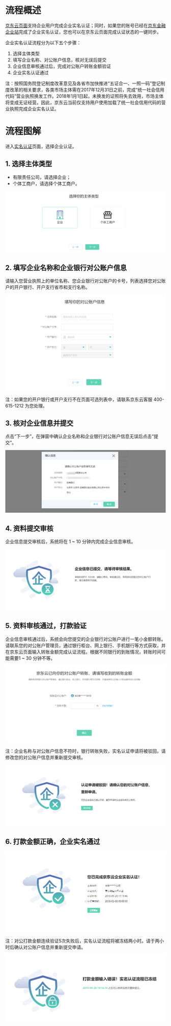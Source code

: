 # 流程概述
[京东云页面](https://realname.jdcloud.com/account/verify)支持企业用户完成企业实名认证；同时，如果您的账号已经在[京东金融企业站](https://biz.jd.com)完成了企业实名认证，您也可以在京东云页面完成认证状态的一键同步。

企业实名认证流程分为以下五个步骤：

 1. 选择主体类型
 2. 填写企业名称、对公账户信息，核对无误后提交
 3. 企业信息审核通过后，完成对公账户转账金额验证
 4. 企业实名认证通过

注：按照国务院登记制度改革意见及各省市加快推进“五证合一、一照一码”登记制度改革的相关要求，各类市场主体需在2017年12月31日之前，完成“统一社会信用代码”营业执照换发工作。2018年1月1日起，未换发的证照将失去效用，市场主体将变成无证经营。因此，京东云当前仅支持用户使用加载了统一社会信用代码的营业执照完成企业实名认证。


# 流程图解
进入[实名认证](https://realname.jdcloud.com/account/verify)页面，选择企业认证。

 ## 1. 选择主体类型

 - 有限责任公司，请选择企业；
 - 个体工商户，请选择个体工商户。

![](../../../image/User/quickrealname/%E4%B8%BB%E4%BD%93%E9%80%89%E6%8B%A9.png)

## 2. 填写企业名称和企业银行对公账户信息

请输入您营业执照上的单位名称、您企业银行对公账户的卡号，列表选择您对公账户的开户银行、开户支行省市和支行名称。

![](../../../image/User/quickrealname/%E5%A1%AB%E5%86%99%E4%BF%A1%E6%81%AF.png)

注：如果您的开户银行或开户支行不在页面可选列表中，请联系京东云客服 400-615-1212 为您处理。

## 3. 核对企业信息并提交

点击“下一步”，在弹窗中确认企业名称和企业银行对公账户信息无误后点击“提交”。

![](../../../image/User/quickrealname/%E7%A1%AE%E8%AE%A4%E5%BC%B9%E7%AA%972.png)

## 4. 资料提交审核

企业信息提交审核后，系统将在 1 ~ 10 分钟内完成企业信息审核。

![](../../../image/User/quickrealname/%E5%AE%A1%E6%A0%B8%E4%B8%AD.png)

## 5. 资料审核通过，打款验证

企业信息审核通过后，系统会向您提交的企业银行对公账户进行一笔小金额转账。请联系您的对公账户管理员，通过银行柜台、网上银行、手机银行等方式获取，并在京东云页面输入转账金额完成认证流程。根据不同银行的到账情况，转账时间可能需要1 ~ 30 分钟不等。

![](../../../image/User/quickrealname/%E5%BE%85%E5%9B%9E%E5%A1%AB.png)

注：企业名称与对公账户信息不符时，银行转账失败，实名认证申请将被驳回，请修改您的对公账户信息并重新提交审核。

![](../../../image/User/quickrealname/%E9%A9%B3%E5%9B%9E.png)

## 6. 打款金额正确，企业实名通过

![](../../../image/User/quickrealname/%E8%AE%A4%E8%AF%81%E6%88%90%E5%8A%9F.png)

注：对公打款金额连续验证5次失败后，实名认证流程将被冻结两小时。请于两小时后确认对公账户信息并重新提交申请。

![](../../../image/User/quickrealname/%E5%86%BB%E7%BB%93.png)

